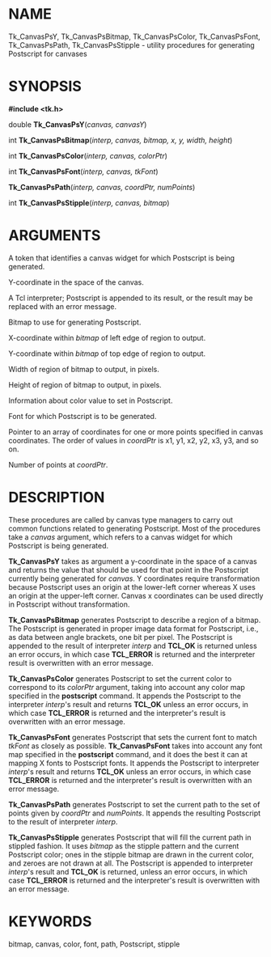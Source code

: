 # NAME

Tk_CanvasPsY, Tk_CanvasPsBitmap, Tk_CanvasPsColor, Tk_CanvasPsFont,
Tk_CanvasPsPath, Tk_CanvasPsStipple - utility procedures for generating
Postscript for canvases

# SYNOPSIS

**#include \<tk.h\>**

double **Tk_CanvasPsY**(*canvas, canvasY*)

int **Tk_CanvasPsBitmap**(*interp, canvas, bitmap, x, y, width, height*)

int **Tk_CanvasPsColor**(*interp, canvas, colorPtr*)

int **Tk_CanvasPsFont**(*interp, canvas, tkFont*)

**Tk_CanvasPsPath**(*interp, canvas, coordPtr, numPoints*)

int **Tk_CanvasPsStipple**(*interp, canvas, bitmap*)

# ARGUMENTS

A token that identifies a canvas widget for which Postscript is being
generated.

Y-coordinate in the space of the canvas.

A Tcl interpreter; Postscript is appended to its result, or the result
may be replaced with an error message.

Bitmap to use for generating Postscript.

X-coordinate within *bitmap* of left edge of region to output.

Y-coordinate within *bitmap* of top edge of region to output.

Width of region of bitmap to output, in pixels.

Height of region of bitmap to output, in pixels.

Information about color value to set in Postscript.

Font for which Postscript is to be generated.

Pointer to an array of coordinates for one or more points specified in
canvas coordinates. The order of values in *coordPtr* is x1, y1, x2, y2,
x3, y3, and so on.

Number of points at *coordPtr*.

# DESCRIPTION

These procedures are called by canvas type managers to carry out common
functions related to generating Postscript. Most of the procedures take
a *canvas* argument, which refers to a canvas widget for which
Postscript is being generated.

**Tk_CanvasPsY** takes as argument a y-coordinate in the space of a
canvas and returns the value that should be used for that point in the
Postscript currently being generated for *canvas*. Y coordinates require
transformation because Postscript uses an origin at the lower-left
corner whereas X uses an origin at the upper-left corner. Canvas x
coordinates can be used directly in Postscript without transformation.

**Tk_CanvasPsBitmap** generates Postscript to describe a region of a
bitmap. The Postscript is generated in proper image data format for
Postscript, i.e., as data between angle brackets, one bit per pixel. The
Postscript is appended to the result of interpreter *interp* and
**TCL_OK** is returned unless an error occurs, in which case
**TCL_ERROR** is returned and the interpreter result is overwritten with
an error message.

**Tk_CanvasPsColor** generates Postscript to set the current color to
correspond to its *colorPtr* argument, taking into account any color map
specified in the **postscript** command. It appends the Postscript to
the interpreter *interp*\'s result and returns **TCL_OK** unless an
error occurs, in which case **TCL_ERROR** is returned and the
interpreter\'s result is overwritten with an error message.

**Tk_CanvasPsFont** generates Postscript that sets the current font to
match *tkFont* as closely as possible. **Tk_CanvasPsFont** takes into
account any font map specified in the **postscript** command, and it
does the best it can at mapping X fonts to Postscript fonts. It appends
the Postscript to interpreter *interp*\'s result and returns **TCL_OK**
unless an error occurs, in which case **TCL_ERROR** is returned and the
interpreter\'s result is overwritten with an error message.

**Tk_CanvasPsPath** generates Postscript to set the current path to the
set of points given by *coordPtr* and *numPoints*. It appends the
resulting Postscript to the result of interpreter *interp*.

**Tk_CanvasPsStipple** generates Postscript that will fill the current
path in stippled fashion. It uses *bitmap* as the stipple pattern and
the current Postscript color; ones in the stipple bitmap are drawn in
the current color, and zeroes are not drawn at all. The Postscript is
appended to interpreter *interp*\'s result and **TCL_OK** is returned,
unless an error occurs, in which case **TCL_ERROR** is returned and the
interpreter\'s result is overwritten with an error message.

# KEYWORDS

bitmap, canvas, color, font, path, Postscript, stipple

<!---
Copyright (c) 1994-1996 Sun Microsystems, Inc
-->

